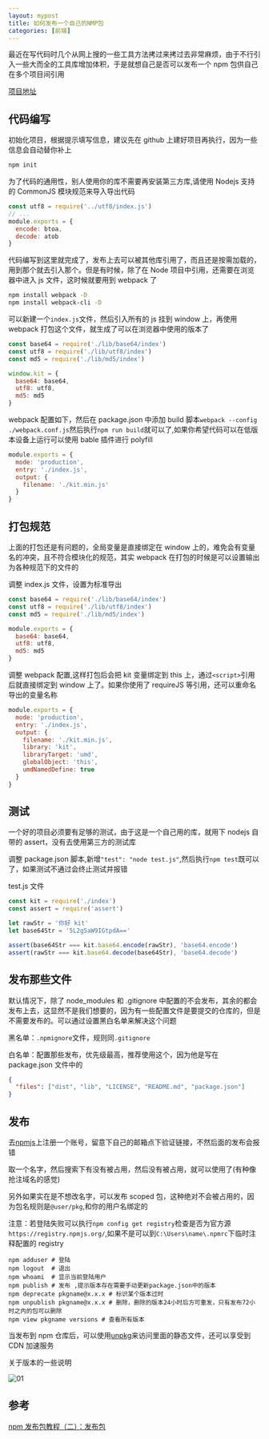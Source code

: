 ```yaml
---
layout: mypost
title: 如何发布一个自己的NMP包
categories: [前端]
---
```


最近在写代码时几个从网上搜的一些工具方法拷过来拷过去非常麻烦，由于不行引入一些大而全的工具库增加体积，于是就想自己是否可以发布一个 npm 包供自己在多个项目间引用

[项目地址](https://github.com/TMaize/common-kit)

## 代码编写

初始化项目，根据提示填写信息，建议先在 github 上建好项目再执行，因为一些信息会自动替你补上

```sh
npm init
```

为了代码的通用性，别人使用你的库不需要再安装第三方库,请使用 Nodejs 支持的 CommonJS 模块规范来导入导出代码

```js
const utf8 = require('../utf8/index.js')
// ...
module.exports = {
  encode: btoa,
  decode: atob
}
```

代码编写到这里就完成了，发布上去可以被其他库引用了，而且还是按需加载的，用到那个就去引入那个。但是有时候，除了在 Node 项目中引用，还需要在浏览器中进入 js 文件，这时候就要用到 webpack 了

```sh
npm install webpack -D
npm install webpack-cli -D
```

可以新建一个`index.js`文件，然后引入所有的 js 挂到 window 上，再使用 webpack 打包这个文件，就生成了可以在浏览器中使用的版本了

```js
const base64 = require('./lib/base64/index')
const utf8 = require('./lib/utf8/index')
const md5 = require('./lib/md5/index')

window.kit = {
  base64: base64,
  utf8: utf8,
  md5: md5
}
```

webpack 配置如下，然后在 package.json 中添加 build 脚本`webpack --config ./webpack.conf.js`然后执行`npm run build`就可以了,如果你希望代码可以在低版本设备上运行可以使用 bable 插件进行 polyfill

```js
module.exports = {
  mode: 'production',
  entry: './index.js',
  output: {
    filename: './kit.min.js'
  }
}
```

## 打包规范

上面的打包还是有问题的，全局变量是直接绑定在 window 上的，难免会有变量名的冲突，且不符合模块化的规范，其实 webpack 在打包的时候是可以设置输出为各种规范下的文件的

调整 index.js 文件，设置为标准导出

```js
const base64 = require('./lib/base64/index')
const utf8 = require('./lib/utf8/index')
const md5 = require('./lib/md5/index')

module.exports = {
  base64: base64,
  utf8: utf8,
  md5: md5
}
```

调整 webpack 配置,这样打包后会把 kit 变量绑定到 this 上，通过`<script>`引用后就直接绑定到 window 上了。如果你使用了 requireJS 等引用，还可以重命名导出的变量名称

```js
module.exports = {
  mode: 'production',
  entry: './index.js',
  output: {
    filename: './kit.min.js',
    library: 'kit',
    libraryTarget: 'umd',
    globalObject: 'this',
    umdNamedDefine: true
  }
}
```

## 测试

一个好的项目必须要有足够的测试，由于这是一个自己用的库，就用下 nodejs 自带的 assert，没有去使用第三方的测试库

调整 package.json 脚本,新增`"test": "node test.js"`,然后执行`npm test`既可以了，如果测试不通过会终止测试并报错

test.js 文件

```js
const kit = require('./index')
const assert = require('assert')

let rawStr = '你好 kit'
let base64Str = '5L2g5aW9IGtpdA=='

assert(base64Str === kit.base64.encode(rawStr), 'base64.encode')
assert(rawStr === kit.base64.decode(base64Str), 'base64.decode')
```

## 发布那些文件

默认情况下，除了 node_modules 和 .gitignore 中配置的不会发布，其余的都会发布上去，这显然不是我们想要的，因为有一些配置文件是要提交的仓库的，但是不需要发布的。可以通过设置黑白名单来解决这个问题

黑名单：`.npmignore`文件，规则同`.gitignore`

白名单：配置那些发布，优先级最高，推荐使用这个，因为他是写在 package.json 文件中的

```json
{
  "files": ["dist", "lib", "LICENSE", "README.md", "package.json"]
}
```

## 发布

去[npmjs](https://www.npmjs.com/)上注册一个账号，留意下自己的邮箱点下验证链接，不然后面的发布会报错

取一个名字，然后搜索下有没有被占用，然后没有被占用，就可以使用了(有种像抢注域名的感觉)

另外如果实在是不想改名字，可以发布 scoped 包，这种绝对不会被占用的，因为包名规则是`@user/pkg`,和你的用户名绑定的

注意：若登陆失败可以执行`npm config get registry`检查是否为官方源`https://registry.npmjs.org/`,如果不是可以到`C:\Users\name\.npmrc`下临时注释配置的 registry

```
npm adduser # 登陆
npm logout  # 退出
npm whoami  # 显示当前登陆用户
npm publish # 发布 ,提示版本存在需要手动更新package.json中的版本
npm deprecate pkgname@x.x.x # 标识某个版本过时
npm unpublish pkgname@x.x.x # 删除，删除的版本24小时后方可重发，只有发布72小时之内的包可以删除
npm view pkgname versions # 查看所有版本
```

当发布到 npm 仓库后，可以使用[unpkg](https://unpkg.com/browse/vue/)来访问里面的静态文件，还可以享受到 CDN 加速服务

关于版本的一些说明

![01](01.jpg)

## 参考

[npm 发布包教程（二）：发布包](https://segmentfault.com/a/1190000017463371)
